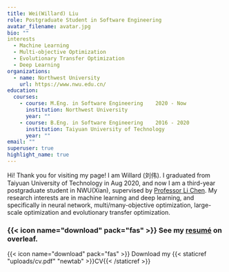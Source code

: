 ```yaml
---
title: Wei(Willard) Liu
role: Postgraduate Student in Software Engineering
avatar_filename: avatar.jpg
bio: ""
interests
  - Machine Learning
  - Multi-objective Optimization
  - Evolutionary Transfer Optimization
  - Deep Learning
organizations:
  - name: Northwest University
    url: https://www.nwu.edu.cn/
education:
  courses:
    - course: M.Eng. in Software Engineering    2020 - Now
      institution: Northwest University
      year: ""
    - course: B.Eng. in Software Engineering    2016 - 2020
      institution: Taiyuan University of Technology
      year: ""
email: ""
superuser: true
highlight_name: true
---
```

Hi! Thank you for visiting my page! I am Willard (刘伟). I graduated from Taiyuan University of Technology in Aug 2020, and now I am a third-year postgraduate student in NWU(Xian), supervised by [Professor Li Chen](https://ist.nwu.edu.cn/info/1017/1269.htm). My research interests are in machine learning and deep learning, and specifically in neural network, multi/many-objective optimization, large-scale optimization and evolutionary transfer optimization.

### {{< icon name="download" pack="fas" >}} See my [resumé](https://www.overleaf.com/project/62d4dbf1884020cb4eacfa76) on overleaf.
{{< icon name="download" pack="fas" >}} Download my {{< staticref "uploads/cv.pdf" "newtab" >}}CV{{< /staticref >}}
